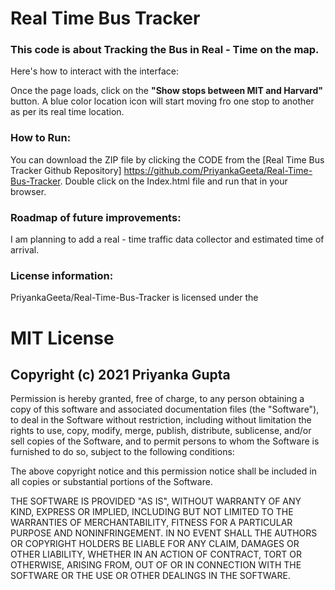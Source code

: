 # Real Time Bus Tracker

### This code is about Tracking the Bus in Real - Time on the map.

Here's how to interact with the interface:

Once the page loads, click on the **"Show stops between MIT and Harvard"** button. A blue color location icon will start moving fro one stop to another as per its real time location.


### How to Run:

You can download the ZIP file by clicking the CODE from the  [Real Time Bus Tracker Github Repository] https://github.com/PriyankaGeeta/Real-Time-Bus-Tracker. Double click on the Index.html file and run that in your browser.


### Roadmap of future improvements: 

  I am planning to add a real - time traffic data collector and estimated time of arrival.

### License information: 

PriyankaGeeta/Real-Time-Bus-Tracker is licensed under the

# MIT License

## Copyright (c) 2021 Priyanka Gupta

Permission is hereby granted, free of charge, to any person obtaining a copy
of this software and associated documentation files (the "Software"), to deal
in the Software without restriction, including without limitation the rights
to use, copy, modify, merge, publish, distribute, sublicense, and/or sell
copies of the Software, and to permit persons to whom the Software is
furnished to do so, subject to the following conditions:

The above copyright notice and this permission notice shall be included in all
copies or substantial portions of the Software.

THE SOFTWARE IS PROVIDED "AS IS", WITHOUT WARRANTY OF ANY KIND, EXPRESS OR
IMPLIED, INCLUDING BUT NOT LIMITED TO THE WARRANTIES OF MERCHANTABILITY,
FITNESS FOR A PARTICULAR PURPOSE AND NONINFRINGEMENT. IN NO EVENT SHALL THE
AUTHORS OR COPYRIGHT HOLDERS BE LIABLE FOR ANY CLAIM, DAMAGES OR OTHER
LIABILITY, WHETHER IN AN ACTION OF CONTRACT, TORT OR OTHERWISE, ARISING FROM,
OUT OF OR IN CONNECTION WITH THE SOFTWARE OR THE USE OR OTHER DEALINGS IN THE
SOFTWARE.


